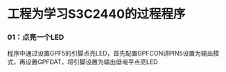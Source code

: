 # 工程为学习S3C2440的过程程序
### 01：点亮一个LED
程序中通过设置GPF5的引脚点亮LED，首先配置GPFCON讲PIN5设置为输出模式，再设置GPFDAT，将引脚设置为输出低电平点亮LED
